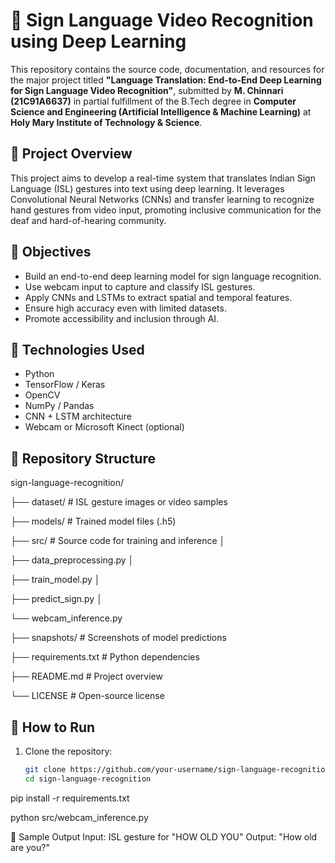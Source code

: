 # 🤟 Sign Language Video Recognition using Deep Learning

This repository contains the source code, documentation, and resources for the major project titled **"Language Translation: End-to-End Deep Learning for Sign Language Video Recognition"**, submitted by **M. Chinnari (21C91A6637)** in partial fulfillment of the B.Tech degree in **Computer Science and Engineering (Artificial Intelligence & Machine Learning)** at **Holy Mary Institute of Technology & Science**.

## 📌 Project Overview

This project aims to develop a real-time system that translates Indian Sign Language (ISL) gestures into text using deep learning. It leverages Convolutional Neural Networks (CNNs) and transfer learning to recognize hand gestures from video input, promoting inclusive communication for the deaf and hard-of-hearing community.

## 🎯 Objectives

- Build an end-to-end deep learning model for sign language recognition.
- Use webcam input to capture and classify ISL gestures.
- Apply CNNs and LSTMs to extract spatial and temporal features.
- Ensure high accuracy even with limited datasets.
- Promote accessibility and inclusion through AI.

## 🧠 Technologies Used

- Python
- TensorFlow / Keras
- OpenCV
- NumPy / Pandas
- CNN + LSTM architecture
- Webcam or Microsoft Kinect (optional)

## 📁 Repository Structure
sign-language-recognition/ 

├── dataset/ # ISL gesture images or video samples 

├── models/ # Trained model files (.h5)

├── src/ # Source code for training and inference │

├── data_preprocessing.py │

├── train_model.py │

├── predict_sign.py │

└── webcam_inference.py 

├── snapshots/ # Screenshots of model predictions

├── requirements.txt # Python dependencies 

├── README.md # Project overview 

└── LICENSE # Open-source license

## 🚀 How to Run

1. Clone the repository:
   ```bash
   git clone https://github.com/your-username/sign-language-recognition.git
   cd sign-language-recognition

pip install -r requirements.txt

python src/webcam_inference.py

📸 Sample Output
Input: ISL gesture for "HOW OLD YOU"
Output: "How old are you?"





























